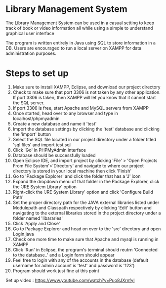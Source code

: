 # Library Management System

The Library Management System can be used in a casual setting to keep track of book or video information all while using a simple to understand graphical user interface

The program is written entirely in Java using SQL to store information in a DB. Users are encouraged to run a local server on XAMPP for data administration purposes.

# Steps to set up
1. Make sure to install XAMPP, Eclipse, and download our project directory
2. Check to make sure that port 3306 is not taken by any other application. If port 3306 is taken, then XAMPP will let you know that it cannot start the SQL server. 
3. If port 3306 is free, start Apache and MySQL servers from XAMPP
4. Once started, head over to any browser and type in localhost/phpmyadmin
5. Create a new database and name it 'test'
6. Import the database settings by clicking the 'test' database and clicking the 'import' button
7. Select the SQL file located in our project directory under a folder titled 'sql files' and import test.sql 
8. Click 'Go' in PHPMyAdmin interface
9. Database should be successfully loaded
10. Open Eclipse IDE, and import project by clicking 'File' > 'Open Projects From File System'>'Directory' and navigate to where our project directory is stored in your local machine then click 'Finish'
11. Go to 'Package Explorer' and click the folder that has a 'J' icon 
12. Expand the dropdown menu of that folder in the Package Explorer, click the 'JRE System Library' option
13. Right-click the 'JRE System Library' option and click 'Configure Build Path'
14. Set the proper directory path for the JAVA external libraries listed under Modulepath and Classpath respectively by clicking 'Edit' button and navigating to the external libraries stored in the project directory under a folder named 'libararies'
15. Click 'Apply and Close'
16. Go to Package Explorer and head on over to the 'src' directory and open Login.java
17. Check one more time to make sure that Apache and mysql is running in XAMPP
18. Click 'Run' in Eclipse, the program's terminal should reutrn 'Connected to the database..' and a Login form should appear
19. Feel free to login with any of the accounts in the database (default username for admin account is 'test' and password is '123')
20. Program should work just fine at this point

Set up video : https://www.youtube.com/watch?v=Puo8JXrnfyI
